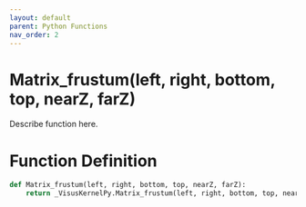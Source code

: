 ```yaml
---
layout: default
parent: Python Functions
nav_order: 2
---
```


# Matrix_frustum(left, right, bottom, top, nearZ, farZ)

Describe function here.

# Function Definition

```python
def Matrix_frustum(left, right, bottom, top, nearZ, farZ):
    return _VisusKernelPy.Matrix_frustum(left, right, bottom, top, nearZ, farZ)
```